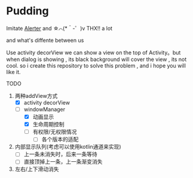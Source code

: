 # Pudding

Imitate [Alerter](https://github.com/Tapadoo/Alerter) and ☆⌒(*＾-゜)v THX!! a lot 

and what's diffente between us 

Use activity decorView we can show a view on the top of Activity。but when dialog is showing , its black background will cover the view , its not cool. so i create this repository to solve this problem , and  i hope you will like it.

TODO

1. 两种addView方式
   - [x] activity decorView
   - [ ] windowManager 
     - [x] 动画显示
     - [x] 生命周期控制
     - [ ] 有权限/无权限情况
       - [ ] 各个版本的适配
2. 内部显示队列(考虑可以使用kotlin通道来实现)
   - [ ] 上一条未消失时，后来一条等待
   - [ ] 直接顶掉上一条，上一条渐变消失
3. 左右/上下滑动消失